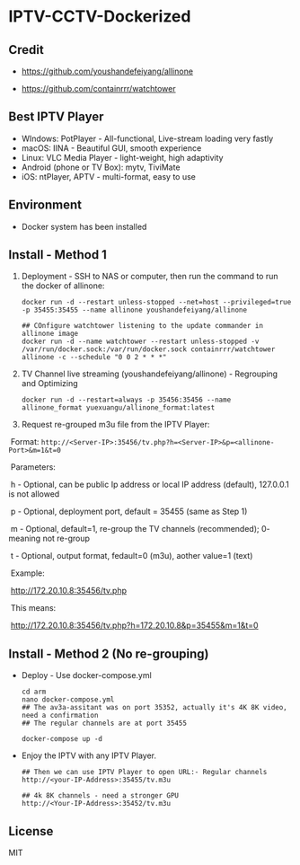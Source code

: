 # IPTV-CCTV-Dockerized



## Credit

- https://github.com/youshandefeiyang/allinone

- https://github.com/containrrr/watchtower



## Best IPTV Player

- WIndows: PotPlayer - All-functional, Live-stream loading very fastly
- macOS: IINA - Beautiful GUI, smooth experience
- Linux: VLC Media Player - light-weight, high adaptivity
- Android (phone or TV Box): mytv, TiviMate
- iOS: ntPlayer, APTV - multi-format, easy to use



## Environment

- Docker system has been installed



## Install - Method 1

1. Deployment - SSH to NAS or computer, then run the command to run the docker of allinone:

   ```
   docker run -d --restart unless-stopped --net=host --privileged=true -p 35455:35455 --name allinone youshandefeiyang/allinone
   
   ## COnfigure watchtower listening to the update commander in allinone image
   docker run -d --name watchtower --restart unless-stopped -v /var/run/docker.sock:/var/run/docker.sock containrrr/watchtower allinone -c --schedule "0 0 2 * * *"
   ```
   
2. TV Channel live streaming (youshandefeiyang/allinone) - Regrouping and Optimizing

   ```
   docker run -d --restart=always -p 35456:35456 --name allinone_format yuexuangu/allinone_format:latest
   ```

3. Request re-grouped m3u file from the IPTV Player:

​	Format: `http://<Server-IP>:35456/tv.php?h=<Server-IP>&p=<allinone-Port>&m=1&t=0`

​	Parameters:

​	h - Optional,  can be public Ip address or local IP address (default), 127.0.0.1 is not allowed

​	p - Optional, deployment port, default = 35455 (same as Step 1)

​	m - Optional, default=1, re-group the TV channels (recommended); 0- meaning not re-group

​	t - Optional, output format, fedault=0 (m3u), aother value=1 (text)

​	Example:

​		http://172.20.10.8:35456/tv.php

​	This means:

​		http://172.20.10.8:35456/tv.php?h=172.20.10.8&p=35455&m=1&t=0



## Install - Method 2 (No re-grouping)

- Deploy - Use docker-compose.yml

  ```
  cd arm
  nano docker-compose.yml
  ## The av3a-assitant was on port 35352, actually it's 4K 8K video, need a confirmation
  ## The regular channels are at port 35455
  
  docker-compose up -d
  ```

- Enjoy the IPTV with any IPTV Player.

  ```
  ## Then we can use IPTV Player to open URL:- Regular channels
  http://<your-IP-Address>:35455/tv.m3u
  
  ## 4k 8K channels - need a stronger GPU
  http://<Your-IP-Address>:35452/tv.m3u
  ```



## License

MIT
